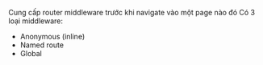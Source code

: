 Cung cấp router middleware trước khi navigate vào một page nào đó
Có 3 loại middleware:

- Anonymous (inline)
- Named route
- Global
